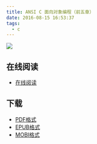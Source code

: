 ```yaml
---
title: ANSI C 面向对象编程（前五章）
date: 2016-08-15 16:53:37
tags:
  - c
---
```


![](https://ek8whxe.cloudimg.io/s/width/226/https://www.gitbook.com/cover/book/wizardforcel/ooc.jpg)

<!--more-->

## 在线阅读 ##

+ [在线阅读](https://www.gitbook.com/book/wizardforcel/ooc/details)

## 下载 ##

+ [PDF格式](https://www.gitbook.com/download/pdf/book/wizardforcel/ooc)
+ [EPUB格式](https://www.gitbook.com/download/epub/book/wizardforcel/ooc)
+ [MOBI格式](https://www.gitbook.com/download/mobi/book/wizardforcel/ooc)
